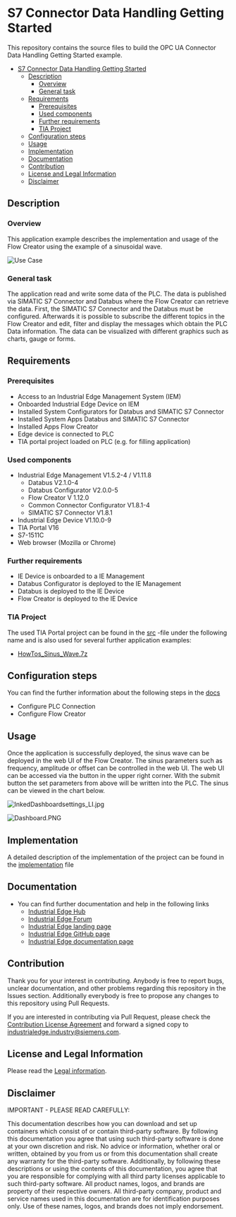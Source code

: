 # S7 Connector Data Handling Getting Started

This repository contains the source files to build the OPC UA Connector Data Handling Getting Started example.

- [S7 Connector Data Handling Getting Started](#s7-connector-data-handling-getting-started)
  - [Description](#description)
    - [Overview](#overview)
    - [General task](#general-task)
  - [Requirements](#requirements)
    - [Prerequisites](#prerequisites)
    - [Used components](#used-components)
    - [Further requirements](#further-requirements)
    - [TIA Project](#tia-project)
  - [Configuration steps](#configuration-steps)
  - [Usage](#usage)
  - [Implementation](#implementation)
  - [Documentation](#documentation)
  - [Contribution](#contribution)
  - [License and Legal Information](#license-and-legal-information)
  - [Disclaimer](#disclaimer)

## Description

### Overview

This application example describes the implementation and usage of the Flow Creator using the example of a sinusoidal wave. 

![Use Case](docs/graphics/DataFlow.PNG)

### General task

The application read and write some data of the PLC. The data is published via SIMATIC S7 Connector and Databus where the Flow Creator can retrieve the data. First, the SIMATIC S7 Connector and the Databus must be configured. Afterwards it is possible to subscribe the different topics in the Flow Creator and edit, filter and display the messages which obtain the PLC Data information. The data can be visualized with different graphics such as charts, gauge or forms.

## Requirements

###  Prerequisites

- Access to an Industrial Edge Management System (IEM)
- Onboarded Industrial Edge Device on IEM
- Installed System Configurators for Databus and SIMATIC S7 Connector
- Installed System Apps Databus and SIMATIC S7 Connector
- Installed Apps Flow Creator
- Edge device is connected to PLC
- TIA portal project loaded on PLC (e.g. for filling application)

### Used components

- Industrial Edge Management V1.5.2-4 / V1.11.8
  - Databus V2.1.0-4
  - Databus Configurator V2.0.0-5
  - Flow Creator V 1.12.0
  - Common Connector Configurator V1.8.1-4
  - SIMATIC S7 Connector V1.8.1
- Industrial Edge Device V1.10.0-9
- TIA Portal V16
- S7-1511C
- Web browser (Mozilla or Chrome)

### Further requirements

- IE Device is onboarded to a IE Management
- Databus Configurator is deployed to the IE Management
- Databus is deployed to the IE Device
- Flow Creator is deployed to the IE Device

### TIA Project

The used TIA Portal project can be found in the [src](src) -file under the following name and is also used for several further application examples:

- [HowTos_Sinus_Wave.7z](src/HowTos_Sinus_Wave.7z)

## Configuration steps

You can find the further information about the following steps in the [docs](docs/Installation.md)
- Configure PLC Connection
- Configure Flow Creator

## Usage

Once the application is successfully deployed, the sinus wave can be deployed in the web UI of the Flow Creator. The sinus parameters such as frequency, amplitude or offset can be controlled in the web UI. The web UI can be accessed via the button in the upper right corner. With the submit button the set parameters from above will be written into the PLC. The sinus can be viewed in the chart below.

![InkedDashboardsettings_LI.jpg](docs/graphics/InkedDashboardsettings_LI.jpg)

![Dashboard.PNG](docs/graphics/Dashboard.PNG)

## Implementation
A detailed description of the implementation of the project can be found in the [implementation](docs/Implementation.md) file

## Documentation
 
- You can find further documentation and help in the following links
  - [Industrial Edge Hub](https://iehub.eu1.edge.siemens.cloud/#/documentation)
  - [Industrial Edge Forum](https://forum.mendix.com/link/space/industrial-edge)
  - [Industrial Edge landing page](https://new.siemens.com/global/en/products/automation/topic-areas/industrial-edge/simatic-edge.html)
  - [Industrial Edge GitHub page](https://github.com/industrial-edge)
  - [Industrial Edge documentation page](https://docs.eu1.edge.siemens.cloud/index.html)
  
## Contribution

Thank you for your interest in contributing. Anybody is free to report bugs, unclear documentation, and other problems regarding this repository in the Issues section.
Additionally everybody is free to propose any changes to this repository using Pull Requests.

If you are interested in contributing via Pull Request, please check the [Contribution License Agreement](Siemens_CLA_1.1.pdf) and forward a signed copy to [industrialedge.industry@siemens.com](mailto:industrialedge.industry@siemens.com?subject=CLA%20Agreement%20Industrial-Edge).

## License and Legal Information

Please read the [Legal information](LICENSE.txt).

## Disclaimer

IMPORTANT - PLEASE READ CAREFULLY:

This documentation describes how you can download and set up containers which consist of or contain third-party software. By following this documentation you agree that using such third-party software is done at your own discretion and risk. No advice or information, whether oral or written, obtained by you from us or from this documentation shall create any warranty for the third-party software. Additionally, by following these descriptions or using the contents of this documentation, you agree that you are responsible for complying with all third party licenses applicable to such third-party software. All product names, logos, and brands are property of their respective owners. All third-party company, product and service names used in this documentation are for identification purposes only. Use of these names, logos, and brands does not imply endorsement.

